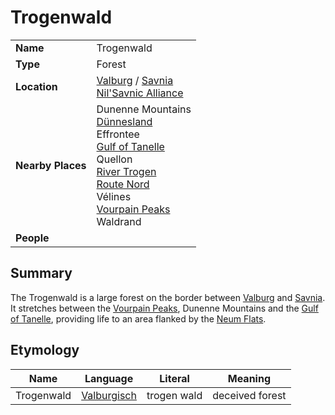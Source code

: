 # Trogenwald

|||
| --- | --- |
| **Name** | Trogenwald | place.4
| **Type** | Forest |
| **Location** | [Valburg](../../../civilisations/nilsavnic-alliance/states/valburg.md) / [Savnia](../../../civilisations/nilsavnic-alliance/states/savnia.md)<br>[Nil'Savnic Alliance](../../../civilisations/nilsavnic-alliance/nilsavnic-alliance.md) |
| **Nearby Places** | Dunenne Mountains<br>[Dünnesland](../../settlements/towns/dunnesland.md)<br>Effrontee<br>[Gulf of Tanelle](../seas-bays/gulf-of-tanelle.md)<br>Quellon<br>[River Trogen](../rivers-lakes/river-trogen.md)<br>[Route Nord](../../roads/route-nord.md)<br>Vélines<br>[Vourpain Peaks](../mountains/vourpain-peaks.md)<br>Waldrand |
| **People** | |

## Summary

The Trogenwald is a large forest on the border between [Valburg](../../../civilisations/nilsavnic-alliance/states/valburg.md) and [Savnia](../../../civilisations/nilsavnic-alliance/states/savnia.md). It stretches between the [Vourpain Peaks](../mountains/vourpain-peaks.md), Dunenne Mountains and the [Gulf of Tanelle](../seas-bays/gulf-of-tanelle.md), providing life to an area flanked by the [Neum Flats](../valleys-plains-deserts/neum-flats.md).

## Etymology

| Name | Language | Literal | Meaning | 
| --- | --- | --- | --- |
| Trogenwald | [Valburgisch](../../../languages/valburgisch.md) | trogen wald | deceived forest |
